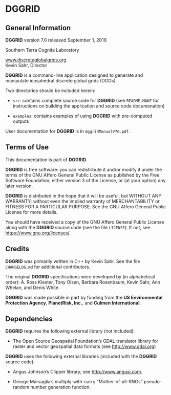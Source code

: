 # __DGGRID__

## General Information

__DGGRID__ version 7.0 released September 1, 2019  

Southern Terra Cognita Laboratory 

www.discreteglobalgrids.org  
Kevin Sahr, Director

__DGGRID__ is a command-line application designed to generate and manipulate 
icosahedral discrete global grids (DGGs).

Two directories should be included herein:

- `src`: contains complete source code for __DGGRID__ (see `README.MAKE` for 
     instructions on building the application and source code documenation)

- `examples`: contains examples of using __DGGRID__ with pre-computed outputs

User documentation for __DGGRID__ is in `dggridManualV70.pdf`.

## Terms of Use

This documentation is part of __DGGRID__.

__DGGRID__ is free software: you can redistribute it and/or modify it under the terms of the GNU Affero General Public License as published by the Free Software Foundation, either version 3 of the License, or (at your option) any later version.

__DGGRID__ is distributed in the hope that it will be useful, but WITHOUT ANY WARRANTY; without even the implied warranty of MERCHANTABILITY or FITNESS FOR A PARTICULAR PURPOSE.  See the GNU Affero General Public License for more details.

You should have received a copy of the GNU Affero General Public License along with the __DGGRID__ source code (see the file `LICENSE`).  If not, see <https://www.gnu.org/licenses/>.

## Credits

__DGGRID__ was primarily written in C++ by Kevin Sahr. See the file `CHANGELOG.md` 
for additional contributors. 

The original __DGGRID__ specifications were developed by (in alphabetical order): 
A. Ross Kiester, Tony Olsen, Barbara Rosenbaum, Kevin Sahr, Ann Whelan, and 
Denis White.

__DGGRID__ was made possible in part by funding from the __US Environmental Protection Agency__, __PlanetRisk, Inc.__, and __Culmen International__.

## Dependencies

__DGGRID__ requires the following external library (not included):

- The Open Source Geospatial Foundation’s GDAL translator library for raster and vector geospatial data formats (see http://www.gdal.org)

__DGGRID__ uses the following external libraries (included with the __DGGRID__ source 
code):

- Angus Johnson’s Clipper library; see http://www.angusj.com.

- George Marsaglia’s multiply-with-carry “Mother-of-all-RNGs” pseudo-random number generation function.



